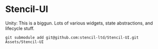 # Stencil-UI
Unity: This is a biggun. Lots of various widgets, state abstractions, and lifecycle stuff.

`git submodule add git@github.com:stencil-ltd/Stencil-UI.git Assets/Stencil-UI`
